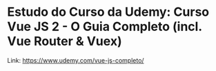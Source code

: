 # Estudo do Curso da Udemy: Curso Vue JS 2 - O Guia Completo (incl. Vue Router & Vuex)

Link: https://www.udemy.com/vue-js-completo/